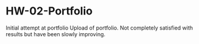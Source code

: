 # HW-02-Portfolio
Initial attempt at portfolio
Upload of portfolio. Not completely satisfied with results but have been slowly improving.